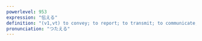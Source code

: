 ```yaml
---
powerlevel: 953
expression: "伝える"
definition: "(v1,vt) to convey; to report; to transmit; to communicate; to tell; to impart; to propagate; to teach; to bequeath; (P)"
pronunciation: "つたえる"
---
```

